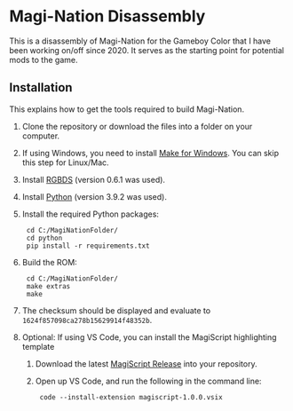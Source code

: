 # Magi-Nation Disassembly

This is a disassembly of Magi-Nation for the Gameboy Color that I have been working on/off since 2020. It serves as the starting point for potential mods to the game.

## Installation

This explains how to get the tools required to build Magi-Nation.

1. Clone the repository or download the files into a folder on your computer.

2. If using Windows, you need to install [Make for Windows](http://gnuwin32.sourceforge.net/packages/make.htm). You can skip this step for Linux/Mac.

3. Install [RGBDS](https://rgbds.gbdev.io/install) (version 0.6.1 was used).

4. Install [Python](https://www.python.org/downloads/) (version 3.9.2 was used).

5. Install the required Python packages:

        cd C:/MagiNationFolder/
        cd python
        pip install -r requirements.txt

6. Build the ROM:

        cd C:/MagiNationFolder/
        make extras
        make

7. The checksum should be displayed and evaluate to `1624f857098ca278b15629914f48352b`.

8. Optional: If using VS Code, you can install the MagiScript highlighting template
    1. Download the latest [MagiScript Release](https://github.com/GauChoob/magiscript/releases) into your repository.
    2. Open up VS Code, and run the following in the command line:

            code --install-extension magiscript-1.0.0.vsix